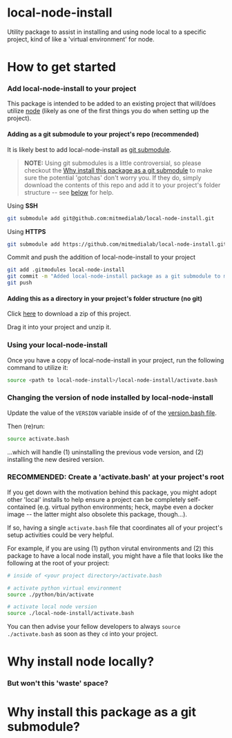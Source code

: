 # local-node-install
Utility package to assist in installing and using node local to a specific project, kind of like a 'virtual environment' for node.

# How to get started

### Add local-node-install to your project
This package is intended to be added to an existing project that will/does utilize [node](https://nodejs.org/en/) (likely as one of the first things you do when setting up the project).

#### Adding as a git submodule to your project's repo (recommended)

It is likely best to add local-node-install as [git submodule](https://git-scm.com/book/en/v2/Git-Tools-Submodules). 

> **NOTE:** Using git submodules is a little controversial, so please checkout the [Why install this package as a git submodule](#why-install-this-package-as-a-git-submodule) to make sure the potential 'gotchas' don't worry you. If they do, simply download the contents of this repo and add it to your project's folder structure -- see [below](#adding-this-as-a-directory-in-your-projects-folder-structure-no-git) for help. 

Using **SSH**
```bash
git submodule add git@github.com:mitmedialab/local-node-install.git 
```

Using **HTTPS**
```bash
git submodule add https://github.com/mitmedialab/local-node-install.git
```

Commit and push the addition of local-node-install to your project
```bash
git add .gitmodules local-node-install
git commit -m "Added local-node-install package as a git submodule to my project"
git push
```

#### Adding this as a directory in your project's folder structure (no git)

Click [here](https://github.com/mitmedialab/local-node-install/archive/refs/heads/main.zip) to download a zip of this project. 

Drag it into your project and unzip it. 

### Using your local-node-install

Once you have a copy of local-node-install in your project, run the following command to utilize it:

```bash 
source <path to local-node-install>/local-node-install/activate.bash
```

### Changing the version of node installed by local-node-install

Update the value of the `VERSION` variable inside of of the [version.bash file](version.bash).

Then (re)run:
```bash
source activate.bash
```
...which will handle (1) uninstalling the previous vode version, and (2) installing the new desired version.

### RECOMMENDED: Create a 'activate.bash' at your project's root

If you get down with the motivation behind this package, you might adopt other 'local' installs to help ensure a project can be completely self-contained (e.g. virtual python environments; heck, maybe even a docker image -- the latter might also obsolete this package, though...).

If so, having a single `activate.bash` file that coordinates all of your project's setup activities could be very helpful.

For example, if you are using (1) python virutal environments and (2) this package to have a local node install, you might have a file that looks like the following at the root of your project:

```bash
# inside of <your project directory>/activate.bash

# activate python virtual environment 
source ./python/bin/activate

# activate local node version
source ./local-node-install/activate.bash
```

You can then advise your fellow developers to always `source ./activate.bash` as soon as they `cd` into your project.  

# Why install node locally?

### But won't this 'waste' space?

# Why install this package as a git submodule?
